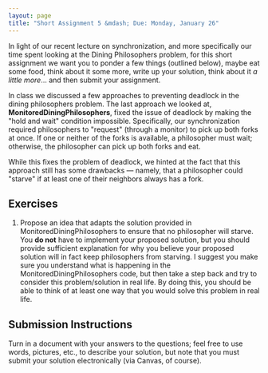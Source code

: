 ```yaml
---
layout: page
title: "Short Assignment 5 &mdash; Due: Monday, January 26"
---
```


In light of our recent lecture on synchronization, and more specifically our time
spent looking at the Dining Philosophers problem, for this short assignment we want
you to ponder a few things (outlined below), maybe eat some food, think about it some
more, write up your solution, think about it *a little more*... and then submit your assignment.

In class we discussed a few approaches to preventing deadlock in the dining philosophers
problem. The last approach we looked at, **MonitoredDiningPhilosophers**, fixed the
issue of deadlock by making the "hold and wait" condition impossible. Specifically,
our synchronization required philosophers to "request" (through a monitor) to pick
up both forks at once. If one or neither of the forks is available, a philosopher
must wait; otherwise, the philosopher can pick up both forks and eat.

While this fixes the problem of deadlock, we hinted at the fact that this approach
still has some drawbacks &mdash; namely, that a philosopher could "starve"
if at least one of their neighbors always has a fork.

## Exercises ##

1. Propose an idea that adapts the solution provided in MonitoredDiningPhilosophers
to ensure that no philosopher will starve. You **do not** have to implement your proposed
solution, but you should provide sufficient explanation for why you believe your
proposed solution will in fact keep philosophers from starving. I suggest you make
sure you understand what is happening in the MonitoredDiningPhilosophers code, but
then take a step back and try to consider this problem/solution in real life. By doing
this, you should be able to think of at least one way that you would solve this
problem in real life.

## Submission Instructions ##

Turn in a document with your answers to the questions; feel free to use words, pictures,
etc., to describe your solution, but note that you must submit your solution
electronically (via Canvas, of course).
